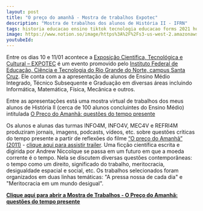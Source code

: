 ```yaml
---
layout: post
title: "O preço do amanhã - Mostra de trabalhos Expotec"
description: "Mostra de trabalhos dos alunos de História II - IFRN"
tags: historia educacao ensino tiktok tecnologia educacao forms 2021 humanas instagram prova podcast video
image: https://www.notion.so/image/https%3A%2F%2Fs3-us-west-2.amazonaws.com%2Fsecure.notion-static.com%2F5eba59da-1fc1-4f8c-bfc3-99d959f13647%2Fexpotec1.jpeg?table=block&id=f5d03c7d-84c4-4341-bb59-d54ad2597959&spaceId=62ec5948-95c8-4b99-8ba8-8bc3f2779c85&width=2000&userId=59896eb0-a45d-45ec-b05a-3fb1a88c8224&cache=v2
youtubeId: 
---
```


Entre os dias 10 e 11/01 acontece a [Exposição Científica, Tecnológica e Cultural – EXPOTEC](https://expotec-sc.herokuapp.com/) é um evento promovido pelo [Instituto Federal de Educação, Ciência e Tecnologia do Rio Grande do Norte, campus Santa Cruz](https://portal.ifrn.edu.br/campus/santacruz). Ele conta com a a apresentação de alunos de Ensino Médio Integrado, Técnico Subsequente e Graduação em diversas áreas incluindo Informática, Matemática, Física, Mecânica e outros.

Entre as apresentações está uma mostra virtual de trabalhos dos meus alunos de História II (cerca de 100 alunos concluintes do Ensino Médio) intitulada [O Preço do Amanhã: questões do tempo presente](https://www.notion.so/joaogilberto/Mostra-de-Trabalhos-O-Pre-o-do-Amanh-quest-es-do-tempo-presente-f5d03c7d84c44341bb59d54ad2597959)

Os alunos e alunas das turmas INFO4M, INFO4V, MEC4V e REFRI4M produziram jornais, imagens, podcasts, vídeos, etc. sobre questões críticas do tempo presente a partir de reflexões do filme [“O preço do Amanhã” (2011)](https://pt.wikipedia.org/wiki/In_Time) - [clique aqui para assistir trailer](https://www.youtube.com/watch?v=XUSt9oZUTrs). Uma ficção científica escrita e digirida por Andrew Niccolque se passa em um futuro em que a moeda corrente é o tempo. Nela se discutem diversas questões contemporâneas: o tempo como um direito, significado do trabalho, meritocracia, desigualdade espacial e social, etc. Os trabalhos selecionados foram organizados em duas linhas temáticas: "A pressa nossa de cada dia" e "Meritocracia em um mundo desigual".

**[Clique aqui para abrir a Mostra de Trabalhos - O Preço do Amanhã: questões do tempo presente](https://joaogilberto.notion.site/Primeiro-dia-do-ENEM-2021-d7e2847bb9cb48b8ac8cc6f144ad238e)** 